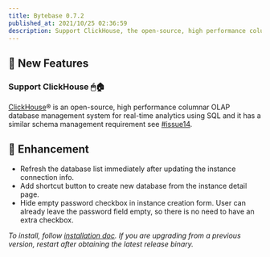 ```yaml
---
title: Bytebase 0.7.2
published_at: 2021/10/25 02:36:59
description: Support ClickHouse, the open-source, high performance columnar OLAP database management system for real-time analytics using SQL.
---
```


## 🚀 New Features

### Support ClickHouse 🖱🏠

[ClickHouse](https://clickhouse.com/)® is an open-source, high performance columnar OLAP database management system for real-time analytics using SQL and it has a similar schema management requirement see [#issue14](https://github.com/bytebase/bytebase/issues/14).

## 🎄 Enhancement

- Refresh the database list immediately after updating the instance connection info.
- Add shortcut button to create new database from the instance detail page.
- Hide empty password checkbox in instance creation form. User can already leave the password field empty, so there is no need to have an extra checkbox.

_To install, follow [installation doc](/docs/get-started/install/overview). If you are upgrading from a previous version, restart after obtaining the latest release binary._
